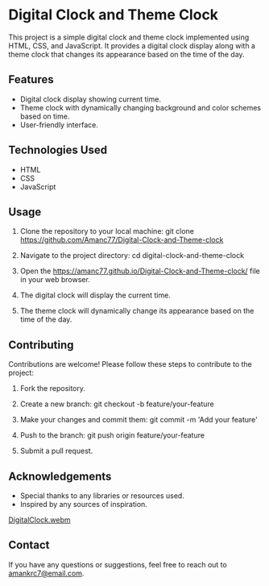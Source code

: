 # Digital Clock and Theme Clock

This project is a simple digital clock and theme clock implemented using HTML, CSS, and JavaScript. It provides a digital clock display along with a theme clock that changes its appearance based on the time of the day.


## Features

- Digital clock display showing current time.
- Theme clock with dynamically changing background and color schemes based on time.
- User-friendly interface.

## Technologies Used

- HTML
- CSS
- JavaScript

## Usage

1. Clone the repository to your local machine:
git clone https://github.com/Amanc77/Digital-Clock-and-Theme-clock

2. Navigate to the project directory:
cd digital-clock-and-theme-clock



3. Open the https://amanc77.github.io/Digital-Clock-and-Theme-clock/ file in your web browser.

4. The digital clock will display the current time.

5. The theme clock will dynamically change its appearance based on the time of the day.

## Contributing

Contributions are welcome! Please follow these steps to contribute to the project:

1. Fork the repository.
2. Create a new branch:
git checkout -b feature/your-feature

3. Make your changes and commit them:
git commit -m 'Add your feature'


4. Push to the branch:
git push origin feature/your-feature

5. Submit a pull request.


## Acknowledgements

- Special thanks to any libraries or resources used.
- Inspired by any sources of inspiration.



[DigitalClock.webm](https://github.com/Amanc77/Digital-Clock-and-Theme-clock/assets/148977902/db1a4fd3-4841-4fc2-8a83-bb60a968beaa)



## Contact

If you have any questions or suggestions, feel free to reach out to [amankrc7@email.com](mailto:amankrc7@gmail.com).

